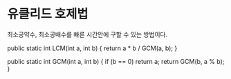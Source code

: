 # 유클리드 호제법

최소공약수, 최소공배수를 빠른 시간안에 구할 수 있는 방법이다.

public static int LCM(int a, int b)
{
    return a * b / GCM(a, b);
}
    
public static int GCM(int a, int b)
{
    if (b == 0)
        return a;
    return GCM(b, a % b);
}